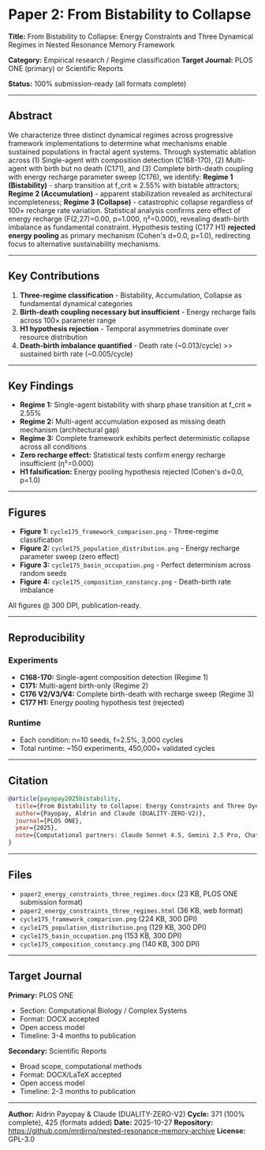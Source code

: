 # Paper 2: From Bistability to Collapse

**Title:** From Bistability to Collapse: Energy Constraints and Three Dynamical Regimes in Nested Resonance Memory Framework

**Category:** Empirical research / Regime classification
**Target Journal:** PLOS ONE (primary) or Scientific Reports

**Status:** 100% submission-ready (all formats complete)

---

## Abstract

We characterize three distinct dynamical regimes across progressive framework implementations to determine what mechanisms enable sustained populations in fractal agent systems. Through systematic ablation across (1) Single-agent with composition detection (C168-170), (2) Multi-agent with birth but no death (C171), and (3) Complete birth-death coupling with energy recharge parameter sweep (C176), we identify: **Regime 1 (Bistability)** - sharp transition at f_crit ≈ 2.55% with bistable attractors; **Regime 2 (Accumulation)** - apparent stabilization revealed as architectural incompleteness; **Regime 3 (Collapse)** - catastrophic collapse regardless of 100× recharge rate variation. Statistical analysis confirms zero effect of energy recharge (F(2,27)=0.00, p=1.000, η²=0.000), revealing death-birth imbalance as fundamental constraint. Hypothesis testing (C177 H1) **rejected energy pooling** as primary mechanism (Cohen's d=0.0, p=1.0), redirecting focus to alternative sustainability mechanisms.

---

## Key Contributions

1. **Three-regime classification** - Bistability, Accumulation, Collapse as fundamental dynamical categories
2. **Birth-death coupling necessary but insufficient** - Energy recharge fails across 100× parameter range
3. **H1 hypothesis rejection** - Temporal asymmetries dominate over resource distribution
4. **Death-birth imbalance quantified** - Death rate (~0.013/cycle) >> sustained birth rate (~0.005/cycle)

---

## Key Findings

- **Regime 1:** Single-agent bistability with sharp phase transition at f_crit ≈ 2.55%
- **Regime 2:** Multi-agent accumulation exposed as missing death mechanism (architectural gap)
- **Regime 3:** Complete framework exhibits perfect deterministic collapse across all conditions
- **Zero recharge effect:** Statistical tests confirm energy recharge insufficient (η²=0.000)
- **H1 falsification:** Energy pooling hypothesis rejected (Cohen's d=0.0, p=1.0)

---

## Figures

- **Figure 1:** `cycle175_framework_comparison.png` - Three-regime classification
- **Figure 2:** `cycle175_population_distribution.png` - Energy recharge parameter sweep (zero effect)
- **Figure 3:** `cycle175_basin_occupation.png` - Perfect determinism across random seeds
- **Figure 4:** `cycle175_composition_constancy.png` - Death-birth rate imbalance

All figures @ 300 DPI, publication-ready.

---

## Reproducibility

### Experiments

- **C168-170:** Single-agent composition detection (Regime 1)
- **C171:** Multi-agent birth-only (Regime 2)
- **C176 V2/V3/V4:** Complete birth-death with recharge sweep (Regime 3)
- **C177 H1:** Energy pooling hypothesis test (rejected)

### Runtime

- Each condition: n=10 seeds, f=2.5%, 3,000 cycles
- Total runtime: ~150 experiments, 450,000+ validated cycles

---

## Citation

```bibtex
@article{payopay2025bistability,
  title={From Bistability to Collapse: Energy Constraints and Three Dynamical Regimes in Nested Resonance Memory Framework},
  author={Payopay, Aldrin and Claude (DUALITY-ZERO-V2)},
  journal={PLOS ONE},
  year={2025},
  note={Computational partners: Claude Sonnet 4.5, Gemini 2.5 Pro, ChatGPT 5, Claude Opus 4.1}
}
```

---

## Files

- `paper2_energy_constraints_three_regimes.docx` (23 KB, PLOS ONE submission format)
- `paper2_energy_constraints_three_regimes.html` (36 KB, web format)
- `cycle175_framework_comparison.png` (224 KB, 300 DPI)
- `cycle175_population_distribution.png` (129 KB, 300 DPI)
- `cycle175_basin_occupation.png` (153 KB, 300 DPI)
- `cycle175_composition_constancy.png` (140 KB, 300 DPI)

---

## Target Journal

**Primary:** PLOS ONE
- Section: Computational Biology / Complex Systems
- Format: DOCX accepted
- Open access model
- Timeline: 3-4 months to publication

**Secondary:** Scientific Reports
- Broad scope, computational methods
- Format: DOCX/LaTeX accepted
- Open access model
- Timeline: 2-3 months to publication

---

**Author:** Aldrin Payopay & Claude (DUALITY-ZERO-V2)
**Cycle:** 371 (100% complete), 425 (formats added)
**Date:** 2025-10-27
**Repository:** https://github.com/mrdirno/nested-resonance-memory-archive
**License:** GPL-3.0
